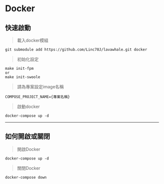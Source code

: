 # Docker

快速啟動
--------------

  > 載入docker模組
  
  ```
  git submodule add https://github.com/Linc70J/lavawhale.git docker
  ```
  
  > 初始化設定

  ```
  make init-fpm
  or
  make init-swoole
  ```
  
  > 請為專案設定image名稱
  
  ```
  COMPOSE_PROJECT_NAME={專案名稱}
  ```
  
  > 啟動docker
  
  ```
  docker-compose up -d
  ```
--------------

如何開啟或關閉
--------------

  > 開啟Docker
  
  ```
  docker-compose up -d
  ```

  > 關閉Docker
  
  ```
  docker-compose down
  ```